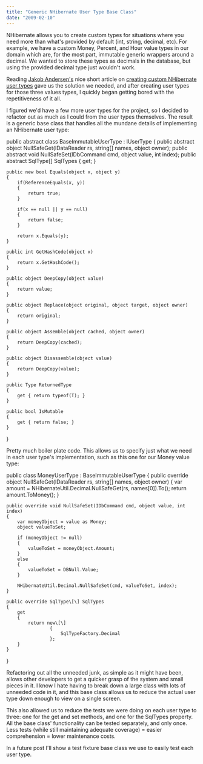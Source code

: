 ```yaml
---
title: "Generic NHibernate User Type Base Class"
date: "2009-02-10"
---
```


NHibernate allows you to create custom types for situations where you need more than what's provided by default (int, string, decimal, etc). For example, we have a custom Money, Percent, and Hour value types in our domain which are, for the most part, immutable generic wrappers around a decimal. We wanted to store these types as decimals in the database, but using the provided decimal type just wouldn't work.

Reading [Jakob Andersen's](http://intellect.dk/) nice short article on [creating custom NHibernate user types](http://intellect.dk/post/Implementing-custom-types-in-nHibernate.aspx) gave us the solution we needed, and after creating user types for those three values types, I quickly began getting bored with the repetitiveness of it all.

I figured we'd have a few more user types for the project, so I decided to refactor out as much as I could from the user types themselves. The result is a generic base class that handles all the mundane details of implementing an NHibernate user type:

public abstract class BaseImmutableUserType : IUserType
{
	public abstract object NullSafeGet(IDataReader rs, string\[\] names, object owner);
	public abstract void NullSafeSet(IDbCommand cmd, object value, int index);
	public abstract SqlType\[\] SqlTypes { get; }

	public new bool Equals(object x, object y)
	{
		if(ReferenceEquals(x, y))
		{
			return true;
		}

		if(x == null || y == null)
		{
			return false;
		}

		return x.Equals(y);
	}

	public int GetHashCode(object x)
	{
		return x.GetHashCode();
	}

	public object DeepCopy(object value)
	{
		return value;
	}

	public object Replace(object original, object target, object owner)
	{
		return original;
	}

	public object Assemble(object cached, object owner)
	{
		return DeepCopy(cached);
	}

	public object Disassemble(object value)
	{
		return DeepCopy(value);
	}

	public Type ReturnedType
	{
		get { return typeof(T); }
	}

	public bool IsMutable
	{
		get { return false; }
	}
} 

Pretty much boiler plate code. This allows us to specify just what we need in each user type's implementation, such as this one for our Money value type:

public class MoneyUserType : BaseImmutableUserType {
	public override object NullSafeGet(IDataReader rs, string\[\] names, object owner)
	{
		var amount = NHibernateUtil.Decimal.NullSafeGet(rs, names\[0\]).To();
		return amount.ToMoney();
	}

	public override void NullSafeSet(IDbCommand cmd, object value, int index)
	{
		var moneyObject = value as Money;
		object valueToSet;

		if (moneyObject != null)
		{
			valueToSet = moneyObject.Amount;
		}
		else
		{
			valueToSet = DBNull.Value;
		}

		NHibernateUtil.Decimal.NullSafeSet(cmd, valueToSet, index);
	}

	public override SqlType\[\] SqlTypes
	{
		get
		{
			return new\[\]
			       	{
			       		SqlTypeFactory.Decimal
			       	};
		}
	}
} 

Refactoring out all the unneeded junk, as simple as it might have been, allows other developers to get a quicker grasp of the system and small pieces in it. I know I hate having to break down a large class with lots of unneeded code in it, and this base class allows us to reduce the actual user type down enough to view on a single screen.

This also allowed us to reduce the tests we were doing on each user type to three: one for the get and set methods, and one for the SqlTypes property. All the base class' functionality can be tested separately, and only once. Less tests (while still maintaining adequate coverage) = easier comprehension = lower maintenance costs.

In a future post I'll show a test fixture base class we use to easily test each user type.

